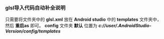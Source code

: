 ### glsl导入代码自动补全说明
只需要将文件夹中的 **glsl.xml** 放在 **Android studio** 中的 **templates** 文件夹中，然后 **重启as** 即可。
 **config** 文件夹 **默认** 位置为 ***c://user/.AndroidStudio-Version/config/templates*** 
